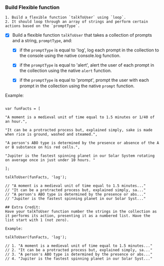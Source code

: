 ### Build Flexible function
    1. Build a flexible function `talkToUser` using `loop`.
    2. It should loop through an array of strings and perform certain actions based on the `promptType`.


* [X] Build a flexible function `talkToUser` that takes a collection of prompts and a string, `promptType`, and:

    * [X] if the `promptType` is equal to 'log', log each prompt in the collection to the console using the native console.log function.

    * [X] if the `promptType` is equal to 'alert', alert the user of each prompt in the collection using the native `alert` function.

    * [X] if the `promptType` is equal to 'prompt', prompt the user with each prompt in the collection using the native `prompt` function.

Example:

```

var funFacts = [

"A moment is a medieval unit of time equal to 1.5 minutes or 1/40 of an hour.",

"It can be a protracted process but, explained simply, sake is made when rice is ground, washed and steamed.",

"A person's ABO type is determined by the presence or absence of the A or B substance on his red cells.",

"Jupiter is the fastest spinning planet in our Solar System rotating on average once in just under 10 hours. "

];

talkToUser(funFacts, 'log');

// "A moment is a medieval unit of time equal to 1.5 minutes..."
// "It can be a protracted process but, explained simply, sa..."
// "A person's ABO type is determined by the presence or abs..."
// "Jupiter is the fastest spinning planet in our Solar Syst..."

## Extra Credit:
Have your talkToUser function number the strings in the collection as it performs its action, presenting it as a numbered list. Have the list start with 1 (not zero).

Example:

talkToUser(funFacts, 'log');

// 1. "A moment is a medieval unit of time equal to 1.5 minutes..."
// 2. "It can be a protracted process but, explained simply, sa..."
// 3. "A person's ABO type is determined by the presence or abs..."
// 4. "Jupiter is the fastest spinning planet in our Solar Syst..."